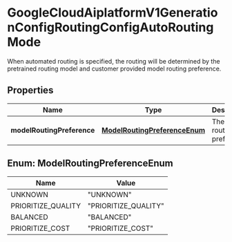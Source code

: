 

# GoogleCloudAiplatformV1GenerationConfigRoutingConfigAutoRoutingMode

When automated routing is specified, the routing will be determined by the pretrained routing model and customer provided model routing preference.

## Properties

| Name | Type | Description | Notes |
|------------ | ------------- | ------------- | -------------|
|**modelRoutingPreference** | [**ModelRoutingPreferenceEnum**](#ModelRoutingPreferenceEnum) | The model routing preference. |  [optional] |



## Enum: ModelRoutingPreferenceEnum

| Name | Value |
|---- | -----|
| UNKNOWN | &quot;UNKNOWN&quot; |
| PRIORITIZE_QUALITY | &quot;PRIORITIZE_QUALITY&quot; |
| BALANCED | &quot;BALANCED&quot; |
| PRIORITIZE_COST | &quot;PRIORITIZE_COST&quot; |




